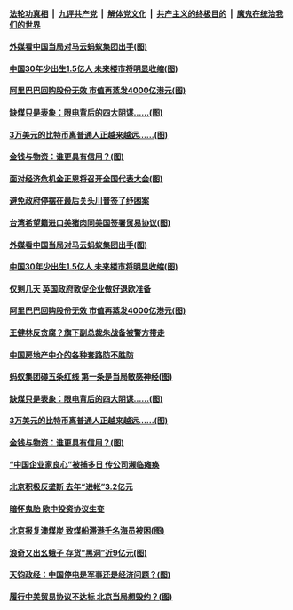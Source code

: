 ####  [法轮功真相](../../../../basic/blob/master/README.md?t=12291731) &nbsp;|&nbsp; [九评共产党](../../../../9ping.md/blob/master/README.md?t=12291731) &nbsp;|&nbsp; [解体党文化](../../../../jtdwh.md/blob/master/README.md?t=12291731)  &nbsp;|&nbsp; [共产主义的终极目的](../../../../gczydzjmd.md/blob/master/README.md?t=12291731) &nbsp;|&nbsp; [魔鬼在统治我们的世界](../../../../mgztzwmdsj.md/blob/master/README.md?t=12291731) 

#### [外媒看中国当局对马云蚂蚁集团出手(图)](../pages/p5/957359.md?t=12291731) 

#### [中国30年少出生1.5亿人 未来楼市将明显收缩(图)](../pages/p5/957342.md?t=12291731) 

#### [阿里巴巴回购股份无效 市值再蒸发4000亿港元(图)](../pages/p5/957323.md?t=12291731) 

#### [缺煤只是表象：限电背后的四大阴谋……(图)](../pages/p5/957259.md?t=12291731) 

#### [3万美元的比特币离普通人正越来越远……(图)](../pages/p5/957244.md?t=12291731) 

#### [金钱与物资：谁更具有信用？(图)](../pages/p5/957249.md?t=12291731) 

#### [面对经济危机金正恩将召开全国代表大会(图)](../pages/p5/957365.md?t=12291731) 

#### [避免政府停摆在最后关头川普签了纾困案](../pages/p5/957362.md?t=12291731) 

#### [台湾希望籍进口美猪肉同美国签署贸易协议(图)](../pages/p5/957360.md?t=12291731) 

#### [外媒看中国当局对马云蚂蚁集团出手(图)](../pages/p5/957359.md?t=12291731) 

#### [中国30年少出生1.5亿人 未来楼市将明显收缩(图)](../pages/p5/957342.md?t=12291731) 

#### [仅剩几天 英国政府敦促企业做好退欧准备](../pages/p5/957341.md?t=12291731) 

#### [阿里巴巴回购股份无效 市值再蒸发4000亿港元(图)](../pages/p5/957323.md?t=12291731) 

#### [王健林反贪腐？旗下副总裁朱战备被警方带走](../pages/p5/957320.md?t=12291731) 

#### [中国房地产中介的各种套路防不胜防](../pages/p5/957316.md?t=12291731) 

#### [蚂蚁集团碰五条红线 第一条是当局敏感神经(图)](../pages/p5/957308.md?t=12291731) 

#### [缺煤只是表象：限电背后的四大阴谋……(图)](../pages/p5/957259.md?t=12291731) 

#### [3万美元的比特币离普通人正越来越远……(图)](../pages/p5/957244.md?t=12291731) 

#### [金钱与物资：谁更具有信用？(图)](../pages/p5/957249.md?t=12291731) 

#### [“中国企业家良心”被捕多日 传公司濒临瘫痪](../pages/p5/957228.md?t=12291731) 

#### [北京积极反垄断 去年“进帐”3.2亿元](../pages/p5/957226.md?t=12291731) 

#### [暗怀鬼胎 欧中投资协议生变](../pages/p5/957225.md?t=12291731) 

#### [北京报复澳煤炭 致煤船滞港千名海员被困(图)](../pages/p5/957224.md?t=12291731) 

#### [浪奇又出幺蛾子 存货“黑洞”近9亿元(图)](../pages/p5/957219.md?t=12291731) 

#### [天钧政经：中国停电是军事还是经济问题？(图)](../pages/p5/957165.md?t=12291731) 

#### [履行中美贸易协议不达标 北京当局想毁约？(图)](../pages/p5/957135.md?t=12291731) 

